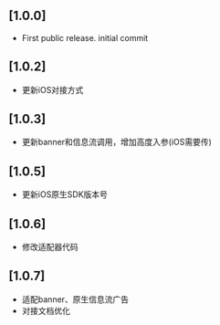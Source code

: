## [1.0.0]
- First public release. initial commit 


## [1.0.2]
- 更新iOS对接方式

## [1.0.3]
- 更新banner和信息流调用，增加高度入参(iOS需要传)

## [1.0.5]
- 更新iOS原生SDK版本号

## [1.0.6]
- 修改适配器代码

## [1.0.7]
- 适配banner、原生信息流广告
- 对接文档优化